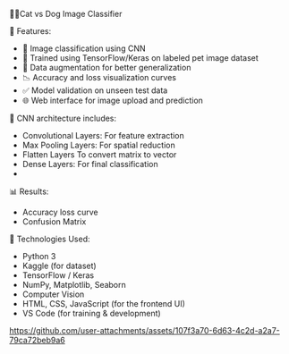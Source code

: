  🐶🐱Cat vs Dog Image Classifier

📌 Features:

- 📂 Image classification using CNN
- 🧠 Trained using TensorFlow/Keras on labeled pet image dataset
- 🔁 Data augmentation for better generalization
- 📉 Accuracy and loss visualization curves
- ✅ Model validation on unseen test data
- 🌐 Web interface for image upload and prediction
  
🧠 CNN architecture includes:

- Convolutional Layers: For feature extraction
- Max Pooling Layers: For spatial reduction
- Flatten Layers To convert matrix to vector
- Dense Layers: For final classification
- 
📊 Results:

- Accuracy loss curve
- Confusion Matrix
  
🔧 Technologies Used:

- Python 3
- Kaggle (for dataset)
- TensorFlow / Keras
- NumPy, Matplotlib, Seaborn
- Computer Vision
- HTML, CSS, JavaScript (for the frontend UI)
- VS Code (for training & development)


https://github.com/user-attachments/assets/107f3a70-6d63-4c2d-a2a7-79ca72beb9a6

